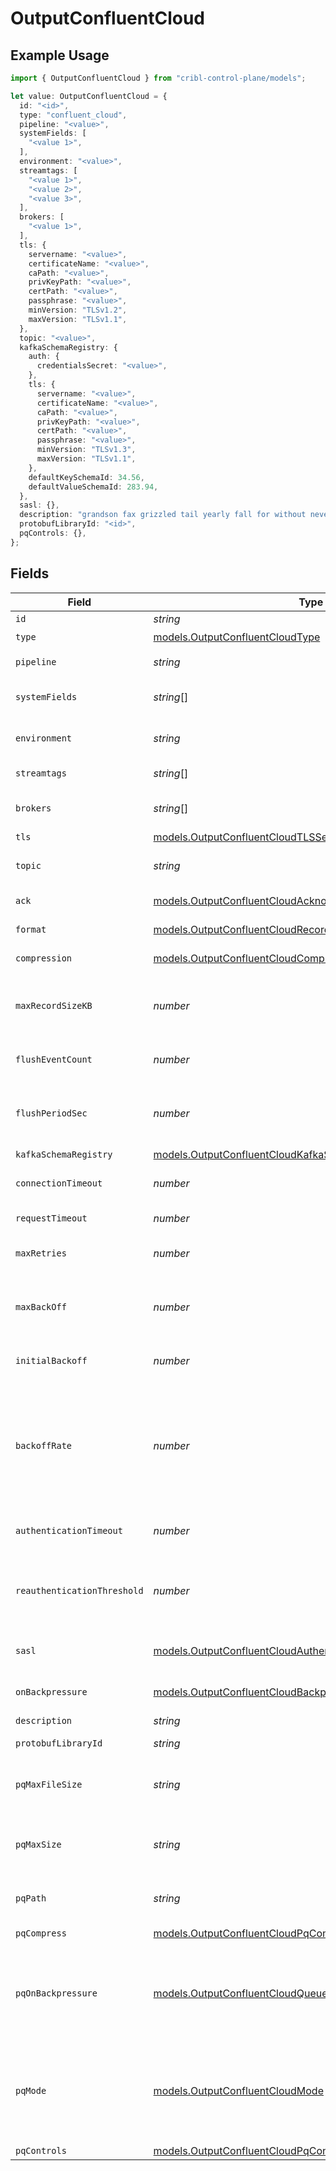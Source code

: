 # OutputConfluentCloud

## Example Usage

```typescript
import { OutputConfluentCloud } from "cribl-control-plane/models";

let value: OutputConfluentCloud = {
  id: "<id>",
  type: "confluent_cloud",
  pipeline: "<value>",
  systemFields: [
    "<value 1>",
  ],
  environment: "<value>",
  streamtags: [
    "<value 1>",
    "<value 2>",
    "<value 3>",
  ],
  brokers: [
    "<value 1>",
  ],
  tls: {
    servername: "<value>",
    certificateName: "<value>",
    caPath: "<value>",
    privKeyPath: "<value>",
    certPath: "<value>",
    passphrase: "<value>",
    minVersion: "TLSv1.2",
    maxVersion: "TLSv1.1",
  },
  topic: "<value>",
  kafkaSchemaRegistry: {
    auth: {
      credentialsSecret: "<value>",
    },
    tls: {
      servername: "<value>",
      certificateName: "<value>",
      caPath: "<value>",
      privKeyPath: "<value>",
      certPath: "<value>",
      passphrase: "<value>",
      minVersion: "TLSv1.3",
      maxVersion: "TLSv1.1",
    },
    defaultKeySchemaId: 34.56,
    defaultValueSchemaId: 283.94,
  },
  sasl: {},
  description: "grandson fax grizzled tail yearly fall for without never if",
  protobufLibraryId: "<id>",
  pqControls: {},
};
```

## Fields

| Field                                                                                                                                                                                                                                                                                                                                                          | Type                                                                                                                                                                                                                                                                                                                                                           | Required                                                                                                                                                                                                                                                                                                                                                       | Description                                                                                                                                                                                                                                                                                                                                                    |
| -------------------------------------------------------------------------------------------------------------------------------------------------------------------------------------------------------------------------------------------------------------------------------------------------------------------------------------------------------------- | -------------------------------------------------------------------------------------------------------------------------------------------------------------------------------------------------------------------------------------------------------------------------------------------------------------------------------------------------------------- | -------------------------------------------------------------------------------------------------------------------------------------------------------------------------------------------------------------------------------------------------------------------------------------------------------------------------------------------------------------- | -------------------------------------------------------------------------------------------------------------------------------------------------------------------------------------------------------------------------------------------------------------------------------------------------------------------------------------------------------------- |
| `id`                                                                                                                                                                                                                                                                                                                                                           | *string*                                                                                                                                                                                                                                                                                                                                                       | :heavy_minus_sign:                                                                                                                                                                                                                                                                                                                                             | Unique ID for this output                                                                                                                                                                                                                                                                                                                                      |
| `type`                                                                                                                                                                                                                                                                                                                                                         | [models.OutputConfluentCloudType](../models/outputconfluentcloudtype.md)                                                                                                                                                                                                                                                                                       | :heavy_check_mark:                                                                                                                                                                                                                                                                                                                                             | N/A                                                                                                                                                                                                                                                                                                                                                            |
| `pipeline`                                                                                                                                                                                                                                                                                                                                                     | *string*                                                                                                                                                                                                                                                                                                                                                       | :heavy_minus_sign:                                                                                                                                                                                                                                                                                                                                             | Pipeline to process data before sending out to this output                                                                                                                                                                                                                                                                                                     |
| `systemFields`                                                                                                                                                                                                                                                                                                                                                 | *string*[]                                                                                                                                                                                                                                                                                                                                                     | :heavy_minus_sign:                                                                                                                                                                                                                                                                                                                                             | Fields to automatically add to events, such as cribl_pipe. Supports wildcards.                                                                                                                                                                                                                                                                                 |
| `environment`                                                                                                                                                                                                                                                                                                                                                  | *string*                                                                                                                                                                                                                                                                                                                                                       | :heavy_minus_sign:                                                                                                                                                                                                                                                                                                                                             | Optionally, enable this config only on a specified Git branch. If empty, will be enabled everywhere.                                                                                                                                                                                                                                                           |
| `streamtags`                                                                                                                                                                                                                                                                                                                                                   | *string*[]                                                                                                                                                                                                                                                                                                                                                     | :heavy_minus_sign:                                                                                                                                                                                                                                                                                                                                             | Tags for filtering and grouping in @{product}                                                                                                                                                                                                                                                                                                                  |
| `brokers`                                                                                                                                                                                                                                                                                                                                                      | *string*[]                                                                                                                                                                                                                                                                                                                                                     | :heavy_check_mark:                                                                                                                                                                                                                                                                                                                                             | List of Confluent Cloud bootstrap servers to use, such as yourAccount.confluent.cloud:9092.                                                                                                                                                                                                                                                                    |
| `tls`                                                                                                                                                                                                                                                                                                                                                          | [models.OutputConfluentCloudTLSSettingsClientSide](../models/outputconfluentcloudtlssettingsclientside.md)                                                                                                                                                                                                                                                     | :heavy_minus_sign:                                                                                                                                                                                                                                                                                                                                             | N/A                                                                                                                                                                                                                                                                                                                                                            |
| `topic`                                                                                                                                                                                                                                                                                                                                                        | *string*                                                                                                                                                                                                                                                                                                                                                       | :heavy_check_mark:                                                                                                                                                                                                                                                                                                                                             | The topic to publish events to. Can be overridden using the __topicOut field.                                                                                                                                                                                                                                                                                  |
| `ack`                                                                                                                                                                                                                                                                                                                                                          | [models.OutputConfluentCloudAcknowledgments](../models/outputconfluentcloudacknowledgments.md)                                                                                                                                                                                                                                                                 | :heavy_minus_sign:                                                                                                                                                                                                                                                                                                                                             | Control the number of required acknowledgments.                                                                                                                                                                                                                                                                                                                |
| `format`                                                                                                                                                                                                                                                                                                                                                       | [models.OutputConfluentCloudRecordDataFormat](../models/outputconfluentcloudrecorddataformat.md)                                                                                                                                                                                                                                                               | :heavy_minus_sign:                                                                                                                                                                                                                                                                                                                                             | Format to use to serialize events before writing to Kafka.                                                                                                                                                                                                                                                                                                     |
| `compression`                                                                                                                                                                                                                                                                                                                                                  | [models.OutputConfluentCloudCompression](../models/outputconfluentcloudcompression.md)                                                                                                                                                                                                                                                                         | :heavy_minus_sign:                                                                                                                                                                                                                                                                                                                                             | Codec to use to compress the data before sending to Kafka                                                                                                                                                                                                                                                                                                      |
| `maxRecordSizeKB`                                                                                                                                                                                                                                                                                                                                              | *number*                                                                                                                                                                                                                                                                                                                                                       | :heavy_minus_sign:                                                                                                                                                                                                                                                                                                                                             | Maximum size of each record batch before compression. The value must not exceed the Kafka brokers' message.max.bytes setting.                                                                                                                                                                                                                                  |
| `flushEventCount`                                                                                                                                                                                                                                                                                                                                              | *number*                                                                                                                                                                                                                                                                                                                                                       | :heavy_minus_sign:                                                                                                                                                                                                                                                                                                                                             | The maximum number of events you want the Destination to allow in a batch before forcing a flush                                                                                                                                                                                                                                                               |
| `flushPeriodSec`                                                                                                                                                                                                                                                                                                                                               | *number*                                                                                                                                                                                                                                                                                                                                                       | :heavy_minus_sign:                                                                                                                                                                                                                                                                                                                                             | The maximum amount of time you want the Destination to wait before forcing a flush. Shorter intervals tend to result in smaller batches being sent.                                                                                                                                                                                                            |
| `kafkaSchemaRegistry`                                                                                                                                                                                                                                                                                                                                          | [models.OutputConfluentCloudKafkaSchemaRegistryAuthentication](../models/outputconfluentcloudkafkaschemaregistryauthentication.md)                                                                                                                                                                                                                             | :heavy_minus_sign:                                                                                                                                                                                                                                                                                                                                             | N/A                                                                                                                                                                                                                                                                                                                                                            |
| `connectionTimeout`                                                                                                                                                                                                                                                                                                                                            | *number*                                                                                                                                                                                                                                                                                                                                                       | :heavy_minus_sign:                                                                                                                                                                                                                                                                                                                                             | Maximum time to wait for a connection to complete successfully                                                                                                                                                                                                                                                                                                 |
| `requestTimeout`                                                                                                                                                                                                                                                                                                                                               | *number*                                                                                                                                                                                                                                                                                                                                                       | :heavy_minus_sign:                                                                                                                                                                                                                                                                                                                                             | Maximum time to wait for Kafka to respond to a request                                                                                                                                                                                                                                                                                                         |
| `maxRetries`                                                                                                                                                                                                                                                                                                                                                   | *number*                                                                                                                                                                                                                                                                                                                                                       | :heavy_minus_sign:                                                                                                                                                                                                                                                                                                                                             | If messages are failing, you can set the maximum number of retries as high as 100 to prevent loss of data                                                                                                                                                                                                                                                      |
| `maxBackOff`                                                                                                                                                                                                                                                                                                                                                   | *number*                                                                                                                                                                                                                                                                                                                                                       | :heavy_minus_sign:                                                                                                                                                                                                                                                                                                                                             | The maximum wait time for a retry, in milliseconds. Default (and minimum) is 30,000 ms (30 seconds); maximum is 180,000 ms (180 seconds).                                                                                                                                                                                                                      |
| `initialBackoff`                                                                                                                                                                                                                                                                                                                                               | *number*                                                                                                                                                                                                                                                                                                                                                       | :heavy_minus_sign:                                                                                                                                                                                                                                                                                                                                             | Initial value used to calculate the retry, in milliseconds. Maximum is 600,000 ms (10 minutes).                                                                                                                                                                                                                                                                |
| `backoffRate`                                                                                                                                                                                                                                                                                                                                                  | *number*                                                                                                                                                                                                                                                                                                                                                       | :heavy_minus_sign:                                                                                                                                                                                                                                                                                                                                             | Set the backoff multiplier (2-20) to control the retry frequency for failed messages. For faster retries, use a lower multiplier. For slower retries with more delay between attempts, use a higher multiplier. The multiplier is used in an exponential backoff formula; see the Kafka [documentation](https://kafka.js.org/docs/retry-detailed) for details. |
| `authenticationTimeout`                                                                                                                                                                                                                                                                                                                                        | *number*                                                                                                                                                                                                                                                                                                                                                       | :heavy_minus_sign:                                                                                                                                                                                                                                                                                                                                             | Maximum time to wait for Kafka to respond to an authentication request                                                                                                                                                                                                                                                                                         |
| `reauthenticationThreshold`                                                                                                                                                                                                                                                                                                                                    | *number*                                                                                                                                                                                                                                                                                                                                                       | :heavy_minus_sign:                                                                                                                                                                                                                                                                                                                                             | Specifies a time window during which @{product} can reauthenticate if needed. Creates the window measuring backward from the moment when credentials are set to expire.                                                                                                                                                                                        |
| `sasl`                                                                                                                                                                                                                                                                                                                                                         | [models.OutputConfluentCloudAuthentication](../models/outputconfluentcloudauthentication.md)                                                                                                                                                                                                                                                                   | :heavy_minus_sign:                                                                                                                                                                                                                                                                                                                                             | Authentication parameters to use when connecting to brokers. Using TLS is highly recommended.                                                                                                                                                                                                                                                                  |
| `onBackpressure`                                                                                                                                                                                                                                                                                                                                               | [models.OutputConfluentCloudBackpressureBehavior](../models/outputconfluentcloudbackpressurebehavior.md)                                                                                                                                                                                                                                                       | :heavy_minus_sign:                                                                                                                                                                                                                                                                                                                                             | How to handle events when all receivers are exerting backpressure                                                                                                                                                                                                                                                                                              |
| `description`                                                                                                                                                                                                                                                                                                                                                  | *string*                                                                                                                                                                                                                                                                                                                                                       | :heavy_minus_sign:                                                                                                                                                                                                                                                                                                                                             | N/A                                                                                                                                                                                                                                                                                                                                                            |
| `protobufLibraryId`                                                                                                                                                                                                                                                                                                                                            | *string*                                                                                                                                                                                                                                                                                                                                                       | :heavy_minus_sign:                                                                                                                                                                                                                                                                                                                                             | Select a set of Protobuf definitions for the events you want to send                                                                                                                                                                                                                                                                                           |
| `pqMaxFileSize`                                                                                                                                                                                                                                                                                                                                                | *string*                                                                                                                                                                                                                                                                                                                                                       | :heavy_minus_sign:                                                                                                                                                                                                                                                                                                                                             | The maximum size to store in each queue file before closing and optionally compressing (KB, MB, etc.)                                                                                                                                                                                                                                                          |
| `pqMaxSize`                                                                                                                                                                                                                                                                                                                                                    | *string*                                                                                                                                                                                                                                                                                                                                                       | :heavy_minus_sign:                                                                                                                                                                                                                                                                                                                                             | The maximum disk space that the queue can consume (as an average per Worker Process) before queueing stops. Enter a numeral with units of KB, MB, etc.                                                                                                                                                                                                         |
| `pqPath`                                                                                                                                                                                                                                                                                                                                                       | *string*                                                                                                                                                                                                                                                                                                                                                       | :heavy_minus_sign:                                                                                                                                                                                                                                                                                                                                             | The location for the persistent queue files. To this field's value, the system will append: /<worker-id>/<output-id>.                                                                                                                                                                                                                                          |
| `pqCompress`                                                                                                                                                                                                                                                                                                                                                   | [models.OutputConfluentCloudPqCompressCompression](../models/outputconfluentcloudpqcompresscompression.md)                                                                                                                                                                                                                                                     | :heavy_minus_sign:                                                                                                                                                                                                                                                                                                                                             | Codec to use to compress the persisted data                                                                                                                                                                                                                                                                                                                    |
| `pqOnBackpressure`                                                                                                                                                                                                                                                                                                                                             | [models.OutputConfluentCloudQueueFullBehavior](../models/outputconfluentcloudqueuefullbehavior.md)                                                                                                                                                                                                                                                             | :heavy_minus_sign:                                                                                                                                                                                                                                                                                                                                             | How to handle events when the queue is exerting backpressure (full capacity or low disk). 'Block' is the same behavior as non-PQ blocking. 'Drop new data' throws away incoming data, while leaving the contents of the PQ unchanged.                                                                                                                          |
| `pqMode`                                                                                                                                                                                                                                                                                                                                                       | [models.OutputConfluentCloudMode](../models/outputconfluentcloudmode.md)                                                                                                                                                                                                                                                                                       | :heavy_minus_sign:                                                                                                                                                                                                                                                                                                                                             | In Error mode, PQ writes events to the filesystem if the Destination is unavailable. In Backpressure mode, PQ writes events to the filesystem when it detects backpressure from the Destination. In Always On mode, PQ always writes events to the filesystem.                                                                                                 |
| `pqControls`                                                                                                                                                                                                                                                                                                                                                   | [models.OutputConfluentCloudPqControls](../models/outputconfluentcloudpqcontrols.md)                                                                                                                                                                                                                                                                           | :heavy_minus_sign:                                                                                                                                                                                                                                                                                                                                             | N/A                                                                                                                                                                                                                                                                                                                                                            |